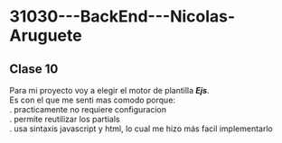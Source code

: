# 31030---BackEnd---Nicolas-Aruguete

## Clase 10

Para mi proyecto voy a elegir el motor de plantilla ***Ejs***.  
Es con el que me senti mas comodo porque:  
. practicamente no requiere configuracion  
. permite reutilizar los partials   
. usa sintaxis javascript y html, lo cual me hizo más facil implementarlo  

